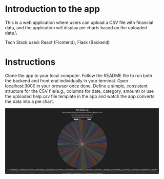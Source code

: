 # Introduction to the app
This is a web application where users can upload a CSV file with financial data, and the application will display pie charts based on the uploaded data.\

Tech Stack used: React (Frontend), Flask (Backend)

# Instructions
Clone the app to your local computer.
Follow the README file to run both the backend and front end individually in your terminal.
Open localhost:3000 in your browser once done.
Define a simple, consistent structure for the CSV file(e.g., columns for date, category, amount) or use the uploaded help.csv file template in the app and watch the app converts the data into a pie chart.


![alt text](screenshot.png)
